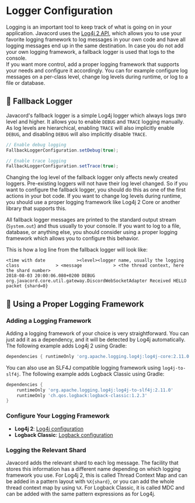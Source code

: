 # Logger Configuration

Logging is an important tool to keep track of what is going on in your application. Javacord uses the [Log4j 2 API](https://logging.apache.org/log4j/2.x/manual/api.html), which allows you to use your favorite logging framework to log messages in your own code and have all logging messages end up in the same destination. In case you do not add your own logging framework, a fallback logger is used that logs to the console.  
If you want more control, add a proper logging framework that supports your needs and configure it accordingly. You can for example configure log messages on a per-class level, change log levels during runtime, or log to a file or database.

## :2nd_place_medal: Fallback Logger

Javacord's fallback logger is a simple Log4j logger which always logs `INFO` level and higher. It allows you to enable `DEBUG` and `TRACE` logging manually. As log levels are hierarchical, enabling `TRACE` will also implicitly enable `DEBUG`, and disabling `DEBUG` will also implicitly disable `TRACE`.

```java
// Enable debug logging
FallbackLoggerConfiguration.setDebug(true);

// Enable trace logging
FallbackLoggerConfiguration.setTrace(true);
```

Changing the log level of the fallback logger only affects newly created loggers. Pre-existing loggers will not have their log level changed. So if you want to configure the fallback logger, you should do this as one of the first actions in your bot code. If you want to change log levels during runtime, you should use a proper logging framework like Log4j 2 Core or another library that supports this.

All fallback logger messages are printed to the standard output stream (`System.out`) and thus usually to your console. If you want to log to a file, database, or anything else, you should consider using a proper logging framework which allows you to configure this behavior.

This is how a log line from the fallback logger will look like:

```log
<time with date            ><level><logger name, usually the logging class              > <message            > <the thread context, here the shard number>
2018-08-03 20:00:06.080+0200 DEBUG org.javacord.core.util.gateway.DiscordWebSocketAdapter Received HELLO packet {shard=0}
```

## :1st_place_medal: Using a Proper Logging Framework

### Adding a Logging Framework

Adding a logging framework of your choice is very straightforward. You can just add it as a dependency, and it will be detected by Log4j automatically. The following example adds Log4j 2 using Gradle:

```groovy
dependencies { runtimeOnly 'org.apache.logging.log4j:log4j-core:2.11.0' }
```

You can also use an SLF4J compatible logging framework using `log4j-to-slf4j`. The following example adds Logback Classic using Gradle:

```groovy
dependencies {
    runtimeOnly 'org.apache.logging.log4j:log4j-to-slf4j:2.11.0'
    runtimeOnly 'ch.qos.logback:logback-classic:1.2.3'
}
```

### Configure Your Logging Framework

* **Log4j 2**: [Log4j configuration](https://logging.apache.org/log4j/2.x/manual/configuration.html)
* **Logback Classic**: [Logback configuration](https://logback.qos.ch/manual/configuration.html)

### Logging the Relevant Shard

Javacord adds the relevant shard to each log message. The facility that stores this information has a different name depending on which logging framework you use. For Log4j 2, this is called Thread Context Map and can be added in a pattern layout with `%X{shard}`, or you can add the whole thread context map by using `%X`. For Logback Classic, it is called MDC and can be added with the same pattern expressions as for Log4j.